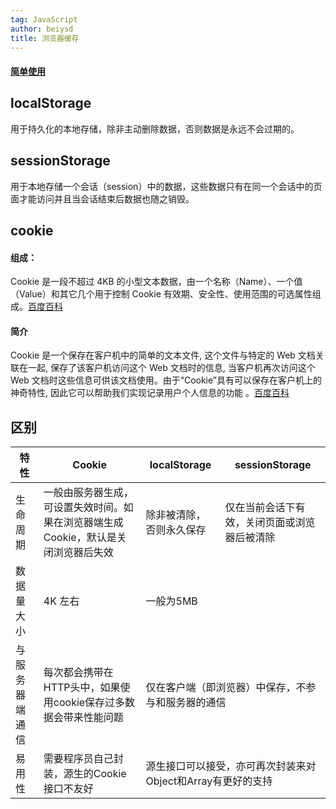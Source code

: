 ```yaml
---
tag: JavaScript
author: beiysd
title: 浏览器缓存
---
```


<Boxx type='tip' title='自定义' content="hhhh"/>

#### [简单使用](/30-常用方法/浏览器缓存取用)

## localStorage

用于持久化的本地存储，除非主动删除数据，否则数据是永远不会过期的。

## sessionStorage

用于本地存储一个会话（session）中的数据，这些数据只有在同一个会话中的页面才能访问并且当会话结束后数据也随之销毁。

## cookie

#### 组成：

Cookie 是一段不超过 4KB 的小型文本数据，由一个名称（Name）、一个值（Value）和其它几个用于控制 Cookie 有效期、安全性、使用范围的可选属性组成。[百度百科](https://baike.baidu.com/item/cookie)

#### 简介

Cookie 是一个保存在客户机中的简单的文本文件, 这个文件与特定的 Web 文档关联在一起, 保存了该客户机访问这个 Web 文档时的信息, 当客户机再次访问这个 Web 文档时这些信息可供该文档使用。由于“Cookie”具有可以保存在客户机上的神奇特性, 因此它可以帮助我们实现记录用户个人信息的功能 。[百度百科](https://baike.baidu.com/item/cookie)

## 区别

<table>
<thead>
    <tr>
    <th>特性</th>
    <th>Cookie</th>
    <th>localStorage</th>
    <th>sessionStorage</th>
    </tr>
</thead>
<tr>
<td>生命周期</td>
<td>一般由服务器生成，可设置失效时间。如果在浏览器端生成Cookie，默认是关闭浏览器后失效</td>
<td>除非被清除，否则永久保存</td>
<td>仅在当前会话下有效，关闭页面或浏览器后被清除</td>
</tr>
<tr>
<td>数据量大小</td>
<td>4K 左右</td>
<td colspan="2">一般为5MB</td>
</tr>
<tr>
<td>与服务器端通信	</td>
<td>每次都会携带在HTTP头中，如果使用cookie保存过多数据会带来性能问题	</td>
<td colspan="2">仅在客户端（即浏览器）中保存，不参与和服务器的通信</td>
</tr>
<tr>
<td>易用性	</td>
<td>需要程序员自己封装，源生的Cookie接口不友好	</td>
<td colspan="2">源生接口可以接受，亦可再次封装来对Object和Array有更好的支持</td>
</tr>
</table>
